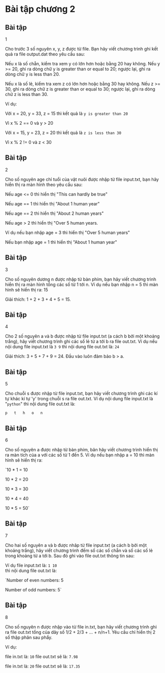 # Bài tập chương 2

## Bài tập 1

Cho trước 3 số nguyên x, y, z được từ file. Bạn hãy viết chương trình ghi kết quả ra file output.dat theo yêu cầu sau:

Nếu x là số chẵn, kiểm tra xem y có lớn hơn hoặc bằng 20 hay không. Nếu y &gt;= 20, ghi ra dòng chữ y is greater than or equal to 20; ngược lại, ghi ra dòng chữ y is less than 20.

Nếu x là số lẻ, kiểm tra xem z có lớn hơn hoặc bằng 30 hay không. Nếu z &gt;= 30, ghi ra dòng chữ z is greater than or equal to 30; ngược lại, ghi ra dòng chữ z is less than 30.

Ví dụ:

Với x = 20, y = 33, z = 15 thì kết quả là `y is greater than 20`  
Vì x % 2 == 0 và y &gt; 20  
Với x = 15, y = 23, z = 20  thì kết quả là `z is less than 30`  
Vì x % 2 != 0 và z &lt; 30

## Bài tập 2

Cho số nguyên age chỉ tuổi của vật nuôi được nhập từ file input.txt, bạn hãy hiển thị ra màn hình theo yêu cầu sau:

Nếu age &lt;= 0 thì hiển thị "This can hardly be true"  
Nếu age == 1 thì hiển thị "About 1 human year"  
Nếu age == 2 thì hiển thị "About 2 human years"  
Nếu age &gt; 2 thì hiển thị "Over 5 human years. 

Ví dụ nếu bạn nhập age = 3 thì hiển thị "Over 5 human years"  
Nếu bạn nhập age = 1 thì hiển thị "About 1 human year"

## Bài tập 3

Cho số nguyên dương n được nhập từ bàn phím, bạn hãy viết chương trình hiển thị ra màn hình tổng các số từ 1 tới n. Ví dụ nếu bạn nhập n = 5 thì màn hình sẽ hiển thị ra: 15

Giải thích: 1 + 2 + 3 + 4 + 5 = 15.

## Bài tập 4

Cho 2 số nguyên a và b được nhập từ file input.txt \(a cách b bởi một khoảng trắng\), hãy viết chương trình ghi các số lẻ từ a tới b ra file out.txt. Ví dụ nếu nội dung file input.txt là `3 9` thì nội dung file out.txt là: `24`

Giải thích: 3 + 5 + 7 + 9 = 24. Đầu vào luôn đảm bảo b &gt; a.

## Bài tập 5

Cho chuỗi s được nhập từ file input.txt, bạn hãy viết chương trình ghi các kí tự khác kí tự 'y' trong chuỗi s ra file out.txt. Ví dụ nội dung file input.txt là "`python`" thì nội dung file out.txt là:

`p  
t  
h  
o  
n`

## Bài tập 6

Cho số nguyên a được nhập từ bàn phím, bãn hãy viết chương trình hiển thị ra màn tích của a với các số từ 1 đến 5. Ví dụ nếu bạn nhập a = 10 thì màn hình sẽ hiển thị ra:

`10 * 1 = 10  
10 * 2 = 20  
10 * 3 = 30  
10 * 4 = 40  
10 * 5 = 50`

## Bài tập 7

Cho hai số nguyên a và b được nhâp từ file input.txt \(a cách b bởi một khoảng trắng\), hãy viết chương trình đếm số các số chẵn và số các số lẻ trong khoảng từ a tới b. Sau đó ghi vào file out.txt thông tin sau:

Ví dụ file input.txt là: `1 10`   
thì nội dung file out.txt là:

`Number of even numbers: 5  
Number of odd numbers: 5`

## Bài tập 8

Cho số nguyên n được nhập vào từ file in.txt, bạn hãy viết chương trình ghi ra file out.txt tổng của dãy số 1/2 + 2/3 + ... + n/n+1. Yêu cầu chỉ hiển thị 2 số thập phân sau phẩy.

Ví dụ:   
file in.txt là: `10` file out.txt sẽ là: `7.98`  
file in.txt là: `20` file out.txt sẽ là: `17.35`

